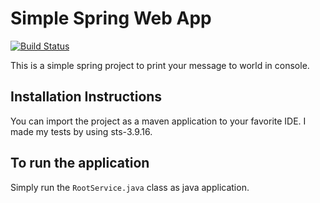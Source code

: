 # Simple Spring Web App
[![Build Status](https://travis-ci.com/prafullsranjan/simple-spring-webapp.svg?branch=master)](https://travis-ci.com/prafullsranjan/simple-spring-webapp)

This is a simple spring project to print your message to world in console.

## Installation Instructions
You can import the project as a maven application to your favorite IDE. I made my tests by using sts-3.9.16.
  
## To run the application
Simply run the `RootService.java` class as java application.
